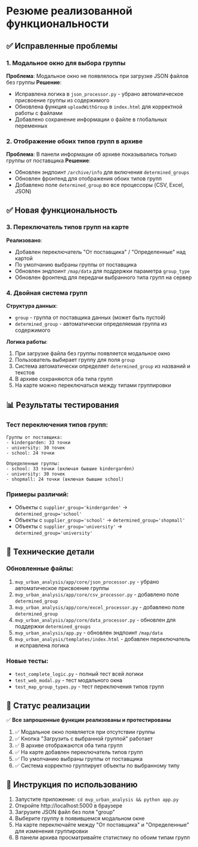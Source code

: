 # Резюме реализованной функциональности

## ✅ Исправленные проблемы

### 1. Модальное окно для выбора группы
**Проблема**: Модальное окно не появлялось при загрузке JSON файлов без группы
**Решение**: 
- Исправлена логика в `json_processor.py` - убрано автоматическое присвоение группы из содержимого
- Обновлена функция `uploadWithGroup` в `index.html` для корректной работы с файлами
- Добавлено сохранение информации о файле в глобальных переменных

### 2. Отображение обоих типов групп в архиве
**Проблема**: В панели информации об архиве показывались только группы от поставщика
**Решение**:
- Обновлен эндпоинт `/archive/info` для включения `determined_groups`
- Обновлен фронтенд для отображения обоих типов групп
- Добавлено поле `determined_group` во все процессоры (CSV, Excel, JSON)

## ✅ Новая функциональность

### 3. Переключатель типов групп на карте
**Реализовано**:
- Добавлен переключатель "От поставщика" / "Определенные" над картой
- По умолчанию выбраны группы от поставщика
- Обновлен эндпоинт `/map/data` для поддержки параметра `group_type`
- Обновлен фронтенд для передачи выбранного типа групп на сервер

### 4. Двойная система групп
**Структура данных**:
- `group` - группа от поставщика данных (может быть пустой)
- `determined_group` - автоматически определяемая группа из содержимого

**Логика работы**:
1. При загрузке файла без группы появляется модальное окно
2. Пользователь выбирает группу для поля `group`
3. Система автоматически определяет `determined_group` из названий и текстов
4. В архиве сохраняются оба типа групп
5. На карте можно переключаться между типами группировки

## 📊 Результаты тестирования

### Тест переключения типов групп:
```
Группы от поставщика:
- kindergarden: 33 точки
- university: 30 точек  
- school: 24 точки

Определенные группы:
- school: 33 точки (включая бывшие kindergarden)
- university: 30 точек
- shopmall: 24 точки (включая бывшие school)
```

### Примеры различий:
- Объекты с `supplier_group='kindergarden'` → `determined_group='school'`
- Объекты с `supplier_group='school'` → `determined_group='shopmall'`
- Объекты с `supplier_group='university'` → `determined_group='university'`

## 🔧 Технические детали

### Обновленные файлы:
1. `mvp_urban_analysis/app/core/json_processor.py` - убрано автоматическое присвоение группы
2. `mvp_urban_analysis/app/core/csv_processor.py` - добавлено поле `determined_group`
3. `mvp_urban_analysis/app/core/excel_processor.py` - добавлено поле `determined_group`
4. `mvp_urban_analysis/app/core/data_processor.py` - обновлен для поддержки `determined_groups`
5. `mvp_urban_analysis/app.py` - обновлен эндпоинт `/map/data`
6. `mvp_urban_analysis/templates/index.html` - добавлен переключатель и исправлена логика

### Новые тесты:
- `test_complete_logic.py` - полный тест всей логики
- `test_web_modal.py` - тест модального окна
- `test_map_group_types.py` - тест переключения типов групп

## 🎯 Статус реализации

✅ **Все запрошенные функции реализованы и протестированы**

1. ✅ Модальное окно появляется при отсутствии группы
2. ✅ Кнопка "Загрузить с выбранной группой" работает
3. ✅ В архиве отображаются оба типа групп
4. ✅ На карте добавлен переключатель типов групп
5. ✅ По умолчанию выбраны группы от поставщика
6. ✅ Система корректно группирует объекты по выбранному типу

## 🚀 Инструкция по использованию

1. Запустите приложение: `cd mvp_urban_analysis && python app.py`
2. Откройте http://localhost:5000 в браузере
3. Загрузите JSON файл без поля "group"
4. Выберите группу в появившемся модальном окне
5. На карте переключайте между "От поставщика" и "Определенные" для изменения группировки
6. В панели архива просматривайте статистику по обоим типам групп 